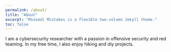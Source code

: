 ```yaml
---
permalink: /about/
title: "About"
excerpt: "Minimal Mistakes is a flexible two-column Jekyll theme."
toc: false
---
```

I am a cybersecurity researcher with a passion in offensive security and red teaming. In my free time, I also enjoy hiking and diy projects.  
